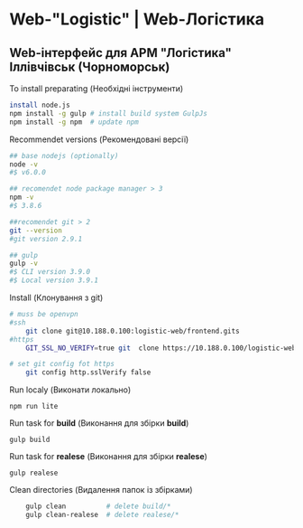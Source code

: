 # **Web-"Logistic"** | **Web-Логістика**

## Web-інтерфейс для АРМ "Логістика" Іллівчівськ (Чорноморськ)

To install preparating (Необхідні інструменти)

```bash
install node.js
npm install -g gulp # install build system GulpJs
npm install -g npm  # update npm
```

Recommendet versions (Рекомендовані версії)

```bash
## base nodejs (optionally)
node -v
#$ v6.0.0

## recomendet node package manager > 3
npm -v
#$ 3.8.6

##recomendet git > 2
git --version
#git version 2.9.1

## gulp
gulp -v
#$ CLI version 3.9.0
#$ Local version 3.9.1
```

Install (Клонування з git)

```bash
# muss be openvpn
#ssh
    git clone git@10.188.0.100:logistic-web/frontend.gits
#https
    GIT_SSL_NO_VERIFY=true git  clone https://10.188.0.100/logistic-web/frontend.git

# set git config fot https
    git config http.sslVerify false

```

Run localy (Виконати локально)

`npm run lite`

Run task for **build** (Виконання для збірки **build**)

`gulp build`

Run task for **realese** (Виконання для збірки **realese**)

`gulp realese`

Clean directories (Видалення папок із збірками)

```bash
    gulp clean          # delete build/*
    gulp clean-realese  # delete realese/*
```

<!--
Md-tools in vs-Code:
https://confluence.atlassian.com/bitbucketserver/markdown-syntax-guide-776639995.html MarkDown Guide

| Data                               | ShortCut                   |
|------------------------------------|----------------------------|
| Toggle bold                        | Ctrl+B                     |
| Toggle italics                     | Ctrl+I                     |
| Toggle strikethrough               | Alt+S                      |
| Toggle code inline                 | Ctrl+`                     |
| Toggle code block                  | Ctrl+Shift+`               |
| Toggle blockquote                  | Ctrl+Shift+Q               |
| ToUpper                            | Ctrl+Shift+U               |
| ToLower                            | Ctrl+Shift+L               |
| Convert to unordered list          | Ctrl+L, Ctrl+U             |
| Convert to ordered list            | Ctrl+L, Ctrl+O             |
| Convert to link template           | Alt+L                      |
| Convert to image template          | Alt+I                      |
| Format GFM table                   | Ctrl+Shift+T, Ctrl+Shift+F |
| GFM Table: Add column to the left  | Ctrl+Shift+T, Ctrl+Shift+L |
| GFM Table: Add column to the right | Ctrl+Shift+T, Ctrl+Shift+R |
| GFM Table: Add row above           | Ctrl+Shift+T, Ctrl+Shift+A |
| GFM Table: Add row below           | Ctrl+Shift+T, Ctrl+Shift+B |
| GFM Table: Delete row              | Ctrl+Shift+D, Ctrl+Shift+R |
| GFM Table: Delete column           | Ctrl+Shift+D, Ctrl+Shift+C |
-->
